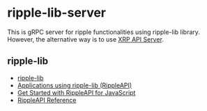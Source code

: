 # ripple-lib-server
This is gRPC server for ripple functionalities using ripple-lib library. 
However, the alternative way is to use [XRP API Server](https://xrpl.org/xrp-api.html).

## ripple-lib
- [ripple-lib](https://github.com/ripple/ripple-lib)
- [Applications using ripple-lib (RippleAPI)](https://github.com/ripple/ripple-lib/blob/develop/APPLICATIONS.md)
- [Get Started with RippleAPI for JavaScript](https://xrpl.org/get-started-with-rippleapi-for-javascript.html)
- [RippleAPI Reference](https://xrpl.org/ja/rippleapi-reference.html)

